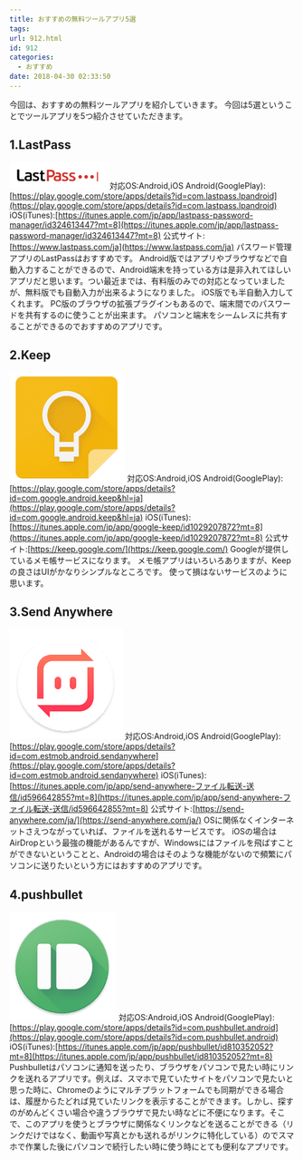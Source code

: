 ```yaml
---
title: おすすめの無料ツールアプリ5選
tags:
url: 912.html
id: 912
categories:
  - おすすめ
date: 2018-04-30 02:33:50
---
```


今回は、おすすめの無料ツールアプリを紹介していきます。 今回は5選ということでツールアプリを5つ紹介させていただきます。

1.LastPass
----------

![](images/2017/12/lastpass.png) 対応OS:Android,iOS Android(GooglePlay):[https://play.google.com/store/apps/details?id=com.lastpass.lpandroid](https://play.google.com/store/apps/details?id=com.lastpass.lpandroid) iOS(iTunes):[https://itunes.apple.com/jp/app/lastpass-password-manager/id324613447?mt=8](https://itunes.apple.com/jp/app/lastpass-password-manager/id324613447?mt=8) 公式サイト:[https://www.lastpass.com/ja](https://www.lastpass.com/ja) パスワード管理アプリのLastPassはおすすめです。 Android版ではアプリやブラウザなどで自動入力することができるので、Android端末を持っている方は是非入れてほしいアプリだと思います。つい最近までは、有料版のみでの対応となっていましたが、無料版でも自動入力が出来るようになりました。 iOS版でも半自動入力してくれます。 PC版のブラウザの拡張プラグインもあるので、端末間でのパスワードを共有するのに使うことが出来ます。 パソコンと端末をシームレスに共有することができるのでおすすめのアプリです。

2.Keep
------

![](images/2018/04/keep.png) 対応OS:Android,iOS Android(GooglePlay):[https://play.google.com/store/apps/details?id=com.google.android.keep&hl=ja](https://play.google.com/store/apps/details?id=com.google.android.keep&hl=ja) iOS(iTunes):[https://itunes.apple.com/jp/app/google-keep/id1029207872?mt=8](https://itunes.apple.com/jp/app/google-keep/id1029207872?mt=8) 公式サイト:[https://keep.google.com/](https://keep.google.com/) Googleが提供しているメモ帳サービスになります。 メモ帳アプリはいろいろありますが、Keepの良さはUIがかなりシンプルなところです。 使って損はないサービスのように思います。

3.Send Anywhere
---------------

![](images/2018/04/Send-Anywhere.png) 対応OS:Android,iOS Android(GooglePlay):[https://play.google.com/store/apps/details?id=com.estmob.android.sendanywhere](https://play.google.com/store/apps/details?id=com.estmob.android.sendanywhere) iOS(iTunes):[https://itunes.apple.com/jp/app/send-anywhere-ファイル転送-送信/id596642855?mt=8](https://itunes.apple.com/jp/app/send-anywhere-ファイル転送-送信/id596642855?mt=8) 公式サイト:[https://send-anywhere.com/ja/](https://send-anywhere.com/ja/) OSに関係なくインターネットさえつながっていれば、ファイルを送れるサービスです。 iOSの場合はAirDropという最強の機能があるんですが、Windowsにはファイルを飛ばすことができないということと、Androidの場合はそのような機能がないので頻繁にパソコンに送りたいという方にはおすすめのアプリです。

4.pushbullet
------------

![](images/2018/04/pushbullet.png) 対応OS:Android,iOS Android(GooglePlay):[https://play.google.com/store/apps/details?id=com.pushbullet.android](https://play.google.com/store/apps/details?id=com.pushbullet.android) iOS(iTunes):[https://itunes.apple.com/jp/app/pushbullet/id810352052?mt=8](https://itunes.apple.com/jp/app/pushbullet/id810352052?mt=8) Pushbulletはパソコンに通知を送ったり、ブラウザをパソコンで見たい時にリンクを送れるアプリです。例えば、スマホで見ていたサイトをパソコンで見たいと思った時に、Chromeのようにマルチプラットフォームでも同期ができる場合は、履歴からたどれば見ていたリンクを表示することができます。しかし、探すのがめんどくさい場合や違うブラウザで見たい時などに不便になります。そこで、このアプリを使うとブラウザに関係なくリンクなどを送ることができる（リンクだけではなく、動画や写真とかも送れるがリンクに特化している）のでスマホで作業した後にパソコンで続行したい時に使う時にとても便利なアプリです。